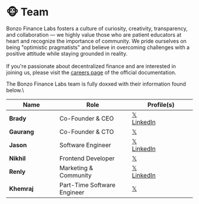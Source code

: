 # 🐵 Team

Bonzo Finance Labs fosters a culture of curiosity, creativity, transparency, and collaboration — we highly value those who are patient educators at heart and recognize the importance of community. We pride ourselves on being "optimistic pragmatists" and believe in overcoming challenges with a positive attitude while staying grounded in reality.\
\
If you're passionate about  decentralized finance and are interested in joining us, please visit the [careers page](careers.md) of the official documentation.

The Bonzo Finance Labs team is fully doxxed with their information found below.\


<table><thead><tr><th width="161">Name</th><th width="252">Role</th><th width="221">Profile(s)</th></tr></thead><tbody><tr><td><strong>Brady</strong></td><td>Co-Founder &#x26; CEO</td><td><a href="https://www.x.com/bmgentile">𝕏</a><br><a href="https://www.linkedin.com/in/bradygentile">LinkedIn</a> </td></tr><tr><td><strong>Gaurang</strong> </td><td>Co-Founder &#x26; CTO</td><td><a href="https://x.com/gaurangtorvekar">𝕏</a></td></tr><tr><td><strong>Jason</strong></td><td>Software Engineer</td><td><a href="https://x.com/bugbytesinc">𝕏</a><br><a href="https://www.linkedin.com/in/bugbytes/">LinkedIn</a> </td></tr><tr><td><strong>Nikhil</strong> </td><td>Frontend Developer</td><td><a href="https://twitter.com/NikhilBAsrani">𝕏</a></td></tr><tr><td><strong>Renly</strong></td><td>Marketing &#x26; Community</td><td><a href="https://twitter.com/r3n__ly">𝕏</a><br><a href="https://www.linkedin.com/in/renly-smith-883223278/">LinkedIn</a></td></tr><tr><td><strong>Khemraj</strong></td><td>Part-Time Software Engineer</td><td><a href="https://x.com/khemraj_a">𝕏</a></td></tr></tbody></table>
